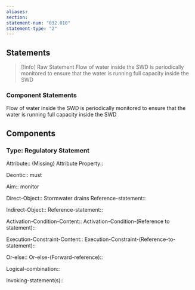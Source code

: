 ```yaml
---
aliases: 
section: 
statement-num: "032.010"
statement-type: "2"
---
```

## Statements 
> [!info] Raw Statement
> Flow of water inside the SWD is periodically monitored to ensure that the water is running full capacity inside the SWD
 
> 

### Component Statements
Flow of water inside the SWD is periodically monitored to ensure that the water is running full capacity inside the SWD
 
## Components
### Type: Regulatory Statement
Attribute:: (Missing)
	Attribute Property::

Deontic:: must

Aim:: monitor

Direct-Object:: Stormwater drains
	Reference-statement::

Indirect-Object::
	Reference-statement::

Activation-Condition-Content::
	Activation-Condition-(Reference to statement)::

Execution-Constraint-Content::
	Execution-Constraint-(Reference-to-statement)::

Or-else::
	Or-else-(Forward-reference)::

Logical-combination::

Invoking-statement(s)::